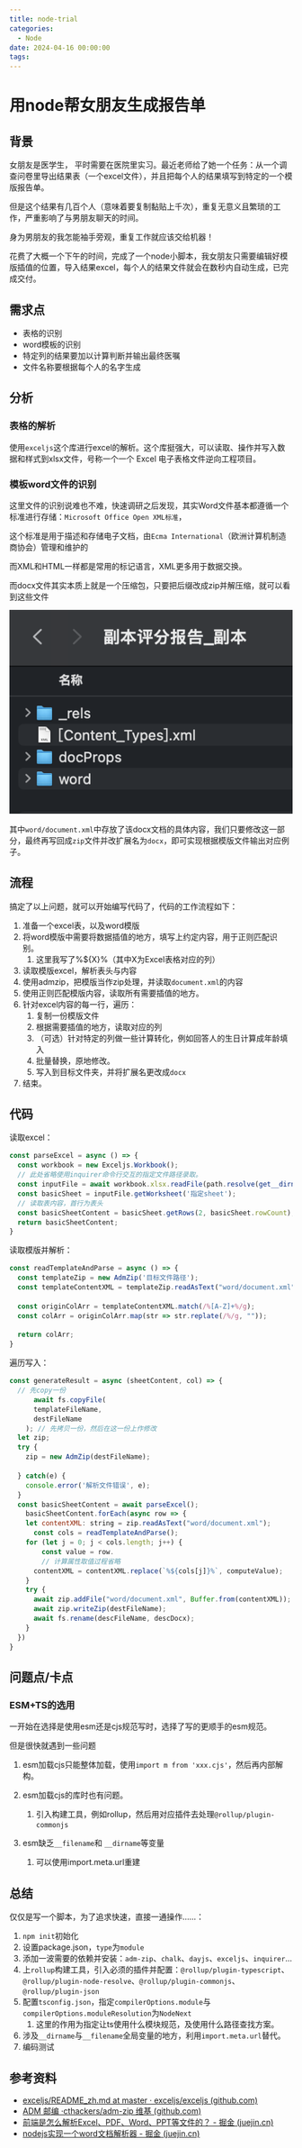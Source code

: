 ```yaml
---
title: node-trial
categories:
  - Node
date: 2024-04-16 00:00:00
tags:
---
```



# 用node帮女朋友生成报告单

## 背景

女朋友是医学生， 平时需要在医院里实习。最近老师给了她一个任务：从一个调查问卷里导出结果表（一个excel文件），并且把每个人的结果填写到特定的一个模版报告单。

但是这个结果有几百个人（意味着要复制黏贴上千次），重复无意义且繁琐的工作，严重影响了与男朋友聊天的时间。

身为男朋友的我怎能袖手旁观，重复工作就应该交给机器！

花费了大概一个下午的时间，完成了一个node小脚本，我女朋友只需要编辑好模版插值的位置，导入结果excel，每个人的结果文件就会在数秒内自动生成，已完成交付。

## 需求点

- 表格的识别
- word模板的识别
- 特定列的结果要加以计算判断并输出最终医嘱
- 文件名称要根据每个人的名字生成

## 分析

### 表格的解析

使用`exceljs`这个库进行excel的解析。这个库挺强大，可以读取、操作并写入数据和样式到xlsx文件，号称一个一个 Excel 电子表格文件逆向工程项目。

### 模板word文件的识别

这里文件的识别说难也不难，快速调研之后发现，其实Word文件基本都遵循一个标准进行存储：`Microsoft Office Open XML标准`，

这个标准是用于描述和存储电子文档，由`Ecma International`（欧洲计算机制造商协会）管理和维护的

而XML和HTML一样都是常用的标记语言，XML更多用于数据交换。

而docx文件其实本质上就是一个压缩包，只要把后缀改成zip并解压缩，就可以看到这些文件

<img src="./node-trial.png" />

其中`word/document.xml`中存放了该docx文档的具体内容，我们只要修改这一部分，最终再写回成`zip`文件并改扩展名为`docx`，即可实现根据模版文件输出对应例子。

## 流程

搞定了以上问题，就可以开始编写代码了，代码的工作流程如下：

1. 准备一个excel表，以及word模版
2. 将word模版中需要将数据插值的地方，填写上约定内容，用于正则匹配识别。
   1. 这里我写了%${X}%（其中X为Excel表格对应的列）
3. 读取模版excel，解析表头与内容
4. 使用admzip，把模版当作zip处理，并读取`document.xml`的内容
5. 使用正则匹配模版内容，读取所有需要插值的地方。
6. 针对excel内容的每一行，遍历：
   1. 复制一份模版文件
   2. 根据需要插值的地方，读取对应的列
   3. （可选）针对特定的列做一些计算转化，例如回答人的生日计算成年龄填入
   4. 批量替换，原地修改。
   5. 写入到目标文件夹，并将扩展名更改成`docx`
7. 结束。

## 代码

读取excel：

```javascript
const parseExcel = async () => {
  const workbook = new Exceljs.Workbook();
  // 此处省略使用inquirer命令行交互的指定文件路径录取。
  const inputFile = await workbook.xlsx.readFile(path.resolve(get__dirname(), destFile));
  const basicSheet = inputFile.getWorksheet('指定sheet');
  // 读取表内容，首行为表头
  const basicSheetContent = basicSheet.getRows(2, basicSheet.rowCount);
  return basicSheetContent;
}
```

读取模版并解析：

```javascript
const readTemplateAndParse = async () => {
  const templateZip = new AdmZip('目标文件路径');
  const templateContentXML = templateZip.readAsText("word/document.xml");
  
  const originColArr = templateContentXML.match(/%[A-Z]+%/g);
  const colArr = originColArr.map(str => str.replate(/%/g, ""));
  
  return colArr;
}
```

遍历写入：

```javascript
const generateResult = async (sheetContent, col) => {
  // 先copy一份
      await fs.copyFile(
      templateFileName,
      destFileName
    ); // 先拷贝一份，然后在这一份上作修改
  let zip;
  try {
    zip = new AdmZip(destFileName);
    
  } catch(e) {
    console.error('解析文件错误', e);
  }
  const basicSheetContent = await parseExcel();
 	basicSheetContent.forEach(async row => {
  	let contentXML: string = zip.readAsText("word/document.xml");
	  const cols = readTemplateAndParse();
  	for (let j = 0; j < cols.length; j++) {
    	const value = row.
	    // 计算属性取值过程省略
  	  contentXML = contentXML.replace(`%${cols[j]}%`, computeValue);
  	}
    try {
      await zip.addFile("word/document.xml", Buffer.from(contentXML)); // 写入
      await zip.writeZip(destFileName);
      await fs.rename(descFileName, descDocx);
    }
  })
}
```

## 问题点/卡点

### ESM+TS的选用

一开始在选择是使用esm还是cjs规范写时，选择了写的更顺手的esm规范。

但是很快就遇到一些问题

1. esm加载cjs只能整体加载，使用`import m from 'xxx.cjs'`，然后再内部解构。
2. esm加载cjs的库时也有问题。
   1. 引入构建工具，例如rollup，然后用对应插件去处理`@rollup/plugin-commonjs`

3. esm缺乏`__filename`和 `__dirname`等变量
   1. 可以使用import.meta.url重建



## 总结

仅仅是写一个脚本，为了追求快速，直接一通操作……：

1. `npm init`初始化
2. 设置package.json，`type`为`module`
3. 添加一波需要的依赖并安装：`adm-zip`、`chalk`、`dayjs`、`exceljs`、`inquirer`...
4. 上`rollup`构建工具，引入必须的插件并配置：`@rollup/plugin-typescript`、`@rollup/plugin-node-resolve`、`@rollup/plugin-commonjs`、`@rollup/plugin-json`
5. 配置`tsconfig.json`，指定`compilerOptions.module`与`compilerOptions.moduleResolution`为`NodeNext`
   1. 这里的作用为指定让ts使用什么模块规范，及使用什么路径查找方案。
6. 涉及`__dirname`与`__filename`全局变量的地方，利用`import.meta.url`替代。
7. 编码测试

## 参考资料

- [exceljs/README_zh.md at master · exceljs/exceljs (github.com)](https://github.com/exceljs/exceljs/blob/master/README_zh.md)
- [ADM 邮编 ·cthackers/adm-zip 维基 (github.com)](https://github.com/cthackers/adm-zip/wiki/ADM-ZIP)
- [前端是怎么解析Excel、PDF、Word、PPT等文件的？ - 掘金 (juejin.cn)](https://juejin.cn/post/7313048171797544997?searchId=20240411133356217F06864C2AFE0BDFA5#heading-6)
- [nodejs实现一个word文档解析器 - 掘金 (juejin.cn)](https://juejin.cn/post/6844903655989051399?searchId=2024041111055823B66E49E1ED6200D07D)



